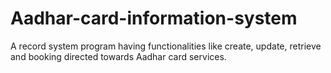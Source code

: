 # Aadhar-card-information-system
A record system program having functionalities like create, update, retrieve and booking directed towards Aadhar card services.
